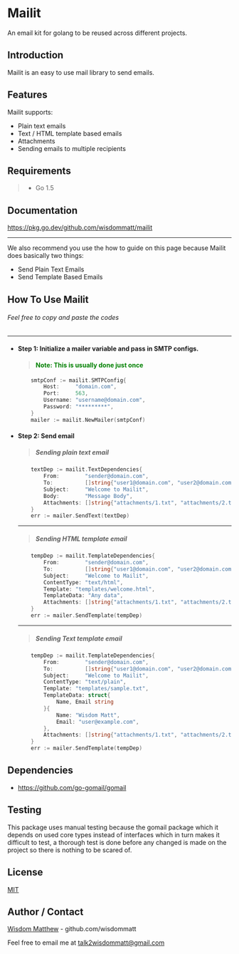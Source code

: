 # Mailit
An email kit for golang to be reused across different projects.

## Introduction
Mailit is an easy to use mail library to send emails.

## Features
Mailit supports:
- Plain text emails
- Text / HTML template based emails
- Attachments
- Sending emails to multiple recipients

## Requirements
> * Go 1.5

## Documentation

https://pkg.go.dev/github.com/wisdommatt/mailit
***
We also recommend you use the how to guide on this page because Mailit does basically two things: 

* Send Plain Text Emails
* Send Template Based Emails

## How To Use Mailit
######  Feel free to copy and paste the codes

***
- #### Step 1: Initialize a mailer variable and pass in SMTP configs.
    > #### <span style="color:green"> Note: This is usually done just once<span>

    ```go
        smtpConf := mailit.SMTPConfig{
            Host:     "domain.com",
            Port:     563,
            Username: "username@domain.com",
            Password: "*********",
        }
        mailer := mailit.NewMailer(smtpConf)
    ```

- #### Step 2: Send email 
    > ##### Sending plain text email

    ```go
        textDep := mailit.TextDependencies{
            From:        "sender@domain.com",
            To:          []string{"user1@domain.com", "user2@domain.com", "user3@domain.com"},
            Subject:     "Welcome to Mailit",
            Body:        "Message Body",
            Attachments: []string{"attachments/1.txt", "attachments/2.txt"},
        }
        err := mailer.SendText(textDep)
    ```
    ***

    > ##### Sending HTML template email

    ```go
        tempDep := mailit.TemplateDependencies{
            From:        "sender@domain.com",
            To:          []string{"user1@domain.com", "user2@domain.com", "user3@domain.com"},
            Subject:     "Welcome to Mailit",
            ContentType: "text/html",
            Template: "templates/welcome.html",
            TemplateData: "Any data",
            Attachments: []string{"attachments/1.txt", "attachments/2.txt"},
        }
        err := mailer.SendTemplate(tempDep)
    ```

    ***

    > ##### Sending Text template email

    ```go
        tempDep := mailit.TemplateDependencies{
            From:        "sender@domain.com",
            To:          []string{"user1@domain.com", "user2@domain.com", "user3@domain.com"},
            Subject:     "Welcome to Mailit",
            ContentType: "text/plain",
            Template: "templates/sample.txt",
            TemplateData: struct{
                Name, Email string
            }{
                Name: "Wisdom Matt",
                Email: "user@example.com",
            },
            Attachments: []string{"attachments/1.txt", "attachments/2.txt"},
        }
        err := mailer.SendTemplate(tempDep)
    ```

## Dependencies

- https://github.com/go-gomail/gomail

## Testing

This package uses manual testing because the gomail package which it depends on used core types instead of interfaces which in turn makes it difficult to test, a thorough test is done before any changed is made on the project so there is nothing to be scared of.

## License

[MIT](LICENSE)

## Author / Contact

[Wisdom Matthew](https://wisdommatt.github.io/) - github.com/wisdommatt

Feel free to email me at talk2wisdommatt@gmail.com